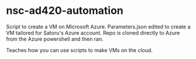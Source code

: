# nsc-ad420-automation

Script to create a VM on Microsoft Azure. 
Parameters.json edited to create a VM tailored for Satoru's Azure account. Repo is cloned directly to Azure from the Azure powershell and then ran.

Teaches how you can use scripts to make VMs on the cloud.
